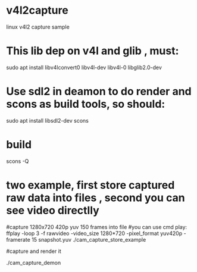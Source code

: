 # v4l2capture
linux v4l2 capture sample

# This lib dep on v4l and glib , must:
sudo apt install libv4lconvert0  libv4l-dev libv4l-0 libglib2.0-dev

# Use sdl2 in deamon to do render and scons as build tools, so should:
sudo apt install libsdl2-dev scons

# build
scons -Q

# two example, first store captured raw data into files , second you can see video directlly

#capture 1280x720 420p yuv 150 frames into file
#you can use cmd play: ffplay -loop 3 -f rawvideo -video_size 1280*720 -pixel_format yuv420p -framerate 15 snapshot.yuv 
./cam_capture_store_example      

#capture and render it

./cam_capture_demon



